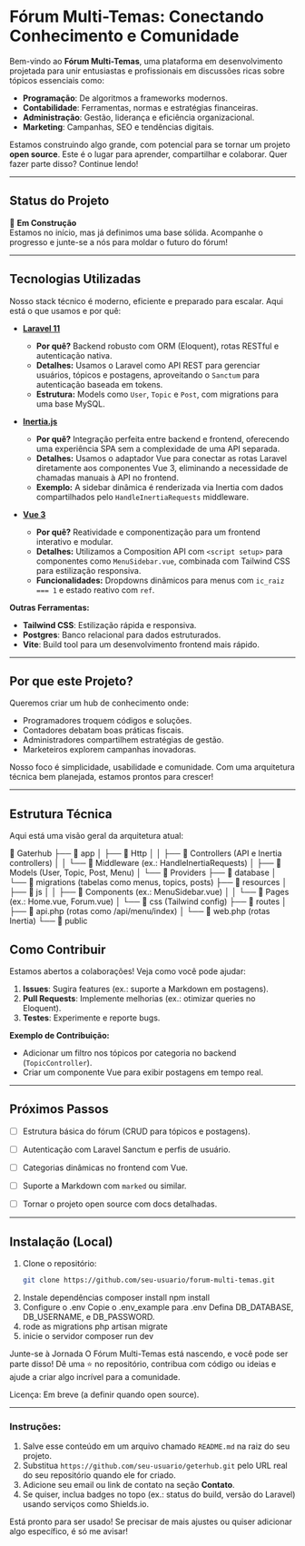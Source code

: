 # Fórum Multi-Temas: Conectando Conhecimento e Comunidade

Bem-vindo ao **Fórum Multi-Temas**, uma plataforma em desenvolvimento projetada para unir entusiastas e profissionais em discussões ricas sobre tópicos essenciais como:

- **Programação**: De algoritmos a frameworks modernos.
- **Contabilidade**: Ferramentas, normas e estratégias financeiras.
- **Administração**: Gestão, liderança e eficiência organizacional.
- **Marketing**: Campanhas, SEO e tendências digitais.

Estamos construindo algo grande, com potencial para se tornar um projeto **open source**. Este é o lugar para aprender, compartilhar e colaborar. Quer fazer parte disso? Continue lendo!

---

## Status do Projeto
🚧 **Em Construção**  
Estamos no início, mas já definimos uma base sólida. Acompanhe o progresso e junte-se a nós para moldar o futuro do fórum!

---

## Tecnologias Utilizadas
Nosso stack técnico é moderno, eficiente e preparado para escalar. Aqui está o que usamos e por quê:

- **[Laravel 11](https://laravel.com/)**  
  - **Por quê?** Backend robusto com ORM (Eloquent), rotas RESTful e autenticação nativa.  
  - **Detalhes:** Usamos o Laravel como API REST para gerenciar usuários, tópicos e postagens, aproveitando o `Sanctum` para autenticação baseada em tokens.  
  - **Estrutura:** Models como `User`, `Topic` e `Post`, com migrations para uma base MySQL.

- **[Inertia.js](https://inertiajs.com/)**  
  - **Por quê?** Integração perfeita entre backend e frontend, oferecendo uma experiência SPA sem a complexidade de uma API separada.  
  - **Detalhes:** Usamos o adaptador Vue para conectar as rotas Laravel diretamente aos componentes Vue 3, eliminando a necessidade de chamadas manuais à API no frontend.  
  - **Exemplo:** A sidebar dinâmica é renderizada via Inertia com dados compartilhados pelo `HandleInertiaRequests` middleware.

- **[Vue 3](https://vuejs.org/)**  
  - **Por quê?** Reatividade e componentização para um frontend interativo e modular.  
  - **Detalhes:** Utilizamos a Composition API com `<script setup>` para componentes como `MenuSidebar.vue`, combinada com Tailwind CSS para estilização responsiva.  
  - **Funcionalidades:** Dropdowns dinâmicos para menus com `ic_raiz === 1` e estado reativo com `ref`.

**Outras Ferramentas:**  
- **Tailwind CSS**: Estilização rápida e responsiva.  
- **Postgres**: Banco relacional para dados estruturados.  
- **Vite**: Build tool para um desenvolvimento frontend mais rápido.

---

## Por que este Projeto?
Queremos criar um hub de conhecimento onde:  
- Programadores troquem códigos e soluções.  
- Contadores debatam boas práticas fiscais.  
- Administradores compartilhem estratégias de gestão.  
- Marketeiros explorem campanhas inovadoras.  

Nosso foco é simplicidade, usabilidade e comunidade. Com uma arquitetura técnica bem planejada, estamos prontos para crescer!

---

## Estrutura Técnica
Aqui está uma visão geral da arquitetura atual:  

📂 Gaterhub
├── 📂 app
│   ├── 📂 Http
│   │   ├── 📂 Controllers (API e Inertia controllers)
│   │   └── 📂 Middleware (ex.: HandleInertiaRequests)
│   ├── 📂 Models (User, Topic, Post, Menu)
│   └── 📂 Providers
├── 📂 database
│   └── 📂 migrations (tabelas como menus, topics, posts)
├── 📂 resources
│   ├── 📂 js
│   │   ├── 📂 Components (ex.: MenuSidebar.vue)
│   │   └── 📂 Pages (ex.: Home.vue, Forum.vue)
│   └── 📂 css (Tailwind config)
├── 📂 routes
│   ├── 📂 api.php (rotas como /api/menu/index)
│   └── 📂 web.php (rotas Inertia)
└── 📂 public


## Como Contribuir
Estamos abertos a colaborações! Veja como você pode ajudar:  
1. **Issues**: Sugira features (ex.: suporte a Markdown em postagens).  
2. **Pull Requests**: Implemente melhorias (ex.: otimizar queries no Eloquent).  
3. **Testes**: Experimente e reporte bugs.  

**Exemplo de Contribuição:**  
- Adicionar um filtro nos tópicos por categoria no backend (`TopicController`).  
- Criar um componente Vue para exibir postagens em tempo real.

---

## Próximos Passos
- [ ] Estrutura básica do fórum (CRUD para tópicos e postagens).  
- [ ] Autenticação com Laravel Sanctum e perfis de usuário.  
- [ ] Categorias dinâmicas no frontend com Vue.  
- [ ] Suporte a Markdown com `marked` ou similar.  
- [ ] Tornar o projeto open source com docs detalhadas.


---

## Instalação (Local)
1. Clone o repositório:  
   ```bash
   git clone https://github.com/seu-usuario/forum-multi-temas.git
2. Instale dependências
    composer install
    npm install
3. Configure o .env
    Copie o .env_example para .env
    Defina DB_DATABASE, DB_USERNAME, e DB_PASSWORD.
4. rode as migrations
    php artisan migrate
5. inicie o servidor
    composer run dev

Junte-se à Jornada
O Fórum Multi-Temas está nascendo, e você pode ser parte disso! Dê uma ⭐ no repositório, contribua com código ou ideias e ajude a criar algo incrível para a comunidade.

Licença: Em breve (a definir quando open source).

---

### Instruções:
1. Salve esse conteúdo em um arquivo chamado `README.md` na raiz do seu projeto.
2. Substitua `https://github.com/seu-usuario/geterhub.git` pelo URL real do seu repositório quando ele for criado.
3. Adicione seu email ou link de contato na seção **Contato**.
4. Se quiser, inclua badges no topo (ex.: status do build, versão do Laravel) usando serviços como Shields.io.

Está pronto para ser usado! Se precisar de mais ajustes ou quiser adicionar algo específico, é só me avisar!
